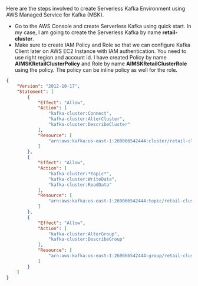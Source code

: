 Here are the steps involved to create Serverless Kafka Environment using AWS Managed Service for Kafka (MSK).
* Go to the AWS Console and create Serverless Kafka using quick start. In my case, I am going to create the Serverless Kafka by name **retail-cluster**.
* Make sure to create IAM Policy and Role so that we can configure Kafka Client later on AWS EC2 Instance with IAM authentication. You need to use right region and account id. I have created Policy by name **AIMSKRetailClusterPolicy** and Role by name **AIMSKRetailClusterRole** using the policy. The policy can be inline policy as well for the role.

```json
{
    "Version": "2012-10-17",
    "Statement": [
        {
            "Effect": "Allow",
            "Action": [
                "kafka-cluster:Connect",
                "kafka-cluster:AlterCluster",
                "kafka-cluster:DescribeCluster"
            ],
            "Resource": [
                "arn:aws:kafka:us-east-1:269066542444:cluster/retail-cluster/*"
            ]
        },
        {
            "Effect": "Allow",
            "Action": [
                "kafka-cluster:*Topic*",
                "kafka-cluster:WriteData",
                "kafka-cluster:ReadData"
            ],
            "Resource": [
                "arn:aws:kafka:us-east-1:269066542444:topic/retail-cluster/*"
            ]
        },
        {
            "Effect": "Allow",
            "Action": [
                "kafka-cluster:AlterGroup",
                "kafka-cluster:DescribeGroup"
            ],
            "Resource": [
                "arn:aws:kafka:us-east-1:269066542444:group/retail-cluster/*"
            ]
        }
    ]
}
```